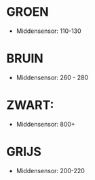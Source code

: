 # GROEN
- Middensensor: 110-130

# BRUIN
- Middensensor: 260 - 280

# ZWART:
- Middensensor: 800+

# GRIJS 
- Middensensor: 200-220
